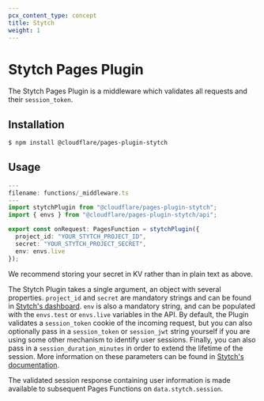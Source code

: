 ```yaml
---
pcx_content_type: concept
title: Stytch
weight: 1
---
```


# Stytch Pages Plugin

The Stytch Pages Plugin is a middleware which validates all requests and their `session_token`.

## Installation

```sh
$ npm install @cloudflare/pages-plugin-stytch
```

## Usage

```typescript
---
filename: functions/_middleware.ts
---
import stytchPlugin from "@cloudflare/pages-plugin-stytch";
import { envs } from "@cloudflare/pages-plugin-stytch/api";

export const onRequest: PagesFunction = stytchPlugin({
  project_id: "YOUR_STYTCH_PROJECT_ID",
  secret: "YOUR_STYTCH_PROJECT_SECRET",
  env: envs.live
});
```

We recommend storing your secret in KV rather than in plain text as above.

The Stytch Plugin takes a single argument, an object with several properties. `project_id` and `secret` are mandatory strings and can be found in [Stytch's dashboard](https://stytch.com/dashboard/api-keys). `env` is also a mandatory string, and can be populated with the `envs.test` or `envs.live` variables in the API. By default, the Plugin validates a `session_token` cookie of the incoming request, but you can also optionally pass in a `session_token` or `session_jwt` string yourself if you are using some other mechanism to identify user sessions. Finally, you can also pass in a `session_duration_minutes` in order to extend the lifetime of the session. More information on these parameters can be found in [Stytch's documentation](https://stytch.com/docs/api/session-auth).

The validated session response containing user information is made available to subsequent Pages Functions on `data.stytch.session`.
